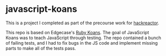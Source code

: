 # javascript-koans
This is a project I completed as part of the precourse work for [hackreactor](http://hackreactor.com).

This repo is based on Edgecase's [Ruby Koans](https://github.com/edgecase/ruby_koans). The goal of JavaScript Koans was to teach JavaScript through testing.  The repo contained a bunch of failing tests, and I had to fix bugs in the JS code and implement missing parts to make all of the tests pass.
